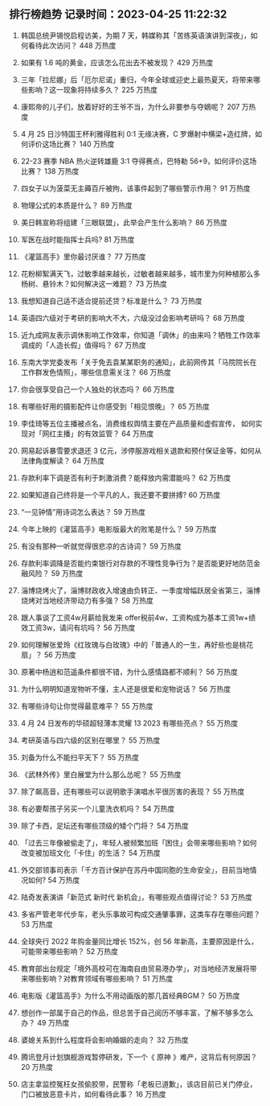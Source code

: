 
## 排行榜趋势 记录时间：2023-04-25 11:22:32
  
  1. 韩国总统尹锡悦启程访美，为期 7 天，韩媒称其「苦练英语演讲到深夜」，如何看待此次访问？ 448 万热度
    
  2. 如果有 1.6 吨的黄金，应该怎么花出去不被发现？ 429 万热度
    
  3. 三年「拉尼娜」后「厄尔尼诺」重归，今年全球或迎史上最热夏天，将带来哪些影响？这一现象将持续多久？ 225 万热度
    
  4. 康熙帝的儿子们，放着好好的王爷不当，为什么非要参与夺嫡呢？ 207 万热度
    
  5. 4 月 25 日沙特国王杯利雅得胜利 0:1 无缘决赛，C 罗爆射中横梁+造红牌，如何评价这场比赛？ 140 万热度
    
  6. 22-23 赛季 NBA 热火逆转雄鹿 3:1 夺得赛点，巴特勒 56+9，如何评价这场比赛？ 138 万热度
    
  7. 四女子以为菠菜无主薅百斤被拘，该事件起到了哪些警示作用？ 91 万热度
    
  8. 物理公式的本质是什么？ 89 万热度
    
  9. 美日韩宣称将组建「三眼联盟」，此举会产生什么影响？ 86 万热度
    
  10. 军医在战时能指挥士兵吗? 81 万热度
    
  11. 《灌篮高手》里你最讨厌谁？ 77 万热度
    
  12. 花粉柳絮满天飞，过敏季越来越长，过敏者越来越多，城市里为何种植那么多杨树、悬铃木？如何解决这一难题？ 73 万热度
    
  13. 我想知道自己适不适合提前还贷？标准是什么？ 73 万热度
    
  14. 英语四六级对于考研的影响大不大，六级没过会影响考研吗？ 68 万热度
    
  15. 近九成网友表示调休影响工作效率，你知道「调休」的由来吗？牺牲工作效率调成的「人造长假」值得吗？ 67 万热度
    
  16. 东南大学党委发布「关于免去袁某某职务的通知」，此前网传其「马院院长在工作群发色情照」，哪些信息需关注？ 66 万热度
    
  17. 你会很享受自己一个人独处的状态吗？ 66 万热度
    
  18. 有哪些好用的摄影配件让你感受到「相见恨晚」？ 65 万热度
    
  19. 李佳琦等五位主播被点名，消费维权舆情主要在产品质量和虚假宣传， 如何实现对「网红主播」的有效监管？ 64 万热度
    
  20. 网易起诉暴雪要求退还 3 亿元，涉停服游戏相关退款和预付保证金等，如何从法律角度解读？ 64 万热度
    
  21. 存款利率下调是否有利于刺激消费？能释放内需潜能吗？ 62 万热度
    
  22. 如果知道自己终将是一个平凡的人，我还要不要拼搏? 60 万热度
    
  23. “一见钟情”用诗词怎么表达？ 59 万热度
    
  24. 今年上映的《灌篮高手》电影版最大的败笔是什么？ 59 万热度
    
  25. 有没有那种一听就觉得很悲凉的古诗词？ 59 万热度
    
  26. 存款利率调降是否能约束银行对存款的不理性竞争行为？是否能更好地防范金融风险？ 59 万热度
    
  27. 淄博烧烤火了，淄博财政收入增速由负转正、一季度增幅跃居全省第三，淄博烧烤对当地经济带动力有多强？ 58 万热度
    
  28. 跟人事谈了工资4w月薪给我发来 offer税前4w，工资构成为基本工资1w+绩效工资3w，请问有坑吗？ 56 万热度
    
  29. 如何理解张爱玲《红玫瑰与白玫瑰》中的「普通人的一生，再好些也是桃花扇」？ 56 万热度
    
  30. 原著中杨逍和范遥条件都很不错，为什么感情路都不顺利？ 56 万热度
    
  31. 为什么明明知道宠物听不懂，主人还是很爱和宠物说话？ 56 万热度
    
  32. 有哪些诗句让你觉得最意难平？ 55 万热度
    
  33. 4 月 24 日发布的华硕超轻薄本灵耀 13 2023 有哪些亮点？ 55 万热度
    
  34. 考研英语与四六级的区别在哪里？ 55 万热度
    
  35. 刘备为什么不能扫平天下？ 55 万热度
    
  36. 《武林外传》里白展堂为什么那么怂呢？ 55 万热度
    
  37. 除了飙高音，还有哪些可以说明歌手演唱水平很厉害的表现？ 55 万热度
    
  38. 有必要帮孩子另买一个儿童洗衣机吗？ 54 万热度
    
  39. 除了卡西，足坛还有哪些顶级的矮个门将？ 54 万热度
    
  40. 「过去三年像被偷走了」，年轻人被频繁加班「困住」会带来哪些影响？如何改变被加班文化「卡住」的生活？ 54 万热度
    
  41. 外交部领事司表示「千方百计保护在苏丹中国同胞的生命安全」，目前当地情况如何? 54 万热度
    
  42. 陆奇发表演讲「新范式 新时代 新机会」，有哪些观点值得讨论？ 53 万热度
    
  43. 多省严管老年代步车，老头乐事故可构成交通肇事罪，这类车存在哪些问题？ 53 万热度
    
  44. 全球央行 2022 年购金量同比增长 152%，创 56 年新高，主要原因是什么，可能带来哪些影响？ 52 万热度
    
  45. 教育部出台规定「境外高校可在海南自由贸易港办学」，对当地经济发展将带来哪些影响？对教育领域有哪些影响？ 51 万热度
    
  46. 电影版《灌篮高手》为什么不用动画版的那几首经典BGM？ 50 万热度
    
  47. 想创作一部属于自己的作品，但总苦于自己阅历不够丰富，了解不够多怎么办？ 49 万热度
    
  48. 婆媳关系到什么程度将会影响婚姻的走向？ 32 万热度
    
  49. 腾讯登月计划旗舰游戏暂停研发，下一个《 原神 》难产，这背后有何原因？ 20 万热度
    
  50. 店主拿监控冤枉女孩偷胶带，民警称「老板已道歉」，该店目前已关门停业，门口被放恶意卡片，如何看待此事？ 16 万热度
    